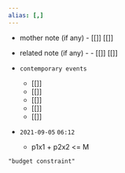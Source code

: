 ```yaml
---
alias: [,]
---
```

- mother note (if any)
		- [[]] [[]]
- related note (if any) -
		- [[]] [[]]
- `contemporary events`
	- [[]]
	- [[]]
	- [[]]
	- [[]]
	- [[]]

- `2021-09-05`  `06:12`
	- p1x1 + p2x2 <= M

```query
"budget constraint"
```